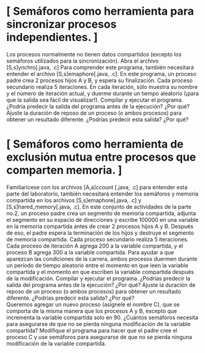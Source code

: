# [ Semáforos como herramienta para sincronizar procesos independientes. ]
Los procesos normalmente no tienen datos compartidos (excepto los semáforos utilizados para la sincronización). Abra el archivo [S,s]ynchro[.java, .c] Para comprender este programa, también necesitará entender el archivo [S,s]emaphore[.java, .c]. En este programa, un proceso padre crea 2 procesos hijos A y B, y espera su finalización. Cada proceso secundario realiza 5 iteraciones. En cada iteración, sólo muestra su nombre y el número de iteración actual, y duerme durante un tiempo aleatorio (¡para que la salida sea fácil de visualizar!). 
Compilar y ejecutar el programa. 
¿Podría predecir la salida del programa antes de la ejecución? ¿Por qué?  Ajuste la duración de reposo de un proceso (o ambos procesos) para obtener un resultado diferente.
¿Podrías predecir esta salida? ¿Por qué? 
# [ Semáforos como herramienta de exclusión mutua entre procesos que comparten memoria. ]
Familiaricese con los archivos [A,a]ccount [.java, .c] para entender esta parte del laboratorio, también necesitará entender los semáforos y memoria compartida en los archivos [S,s]emaphore[.java, .c] y  [S,s]hared_memory[.java, .c]. En este conjunto de actividades de la parte no.2, un proceso padre crea un segmento de memoria compartida, adjunta el segmento en su espacio de direcciones y escribe 100000 en una variable en la memoria compartida antes de crear 2 procesos hijos A y B. Después de eso, el padre espera la terminación de los hijos y destruye el segmento de memoria compartida. Cada proceso secundario realiza 5 iteraciones. Cada proceso de iteración A agrega 200 a la variable compartida, y el proceso B agrega 300 a la variable compartida. Para ayudar a que aparezcan las condiciones de la carrera, ambos procesos duermen durante un período de tiempo aleatorio entre el momento en que leen la variable compartida y el momento en que escriben la variable compartida después de la modificación.
Compilar y ejecutar el programa. 
¿Podrías predecir la salida del programa antes de la ejecución? ¿Por qué? Ajuste la duración de reposo de un proceso (o ambos procesos) para obtener un resultado diferente. 
¿Podrías predecir esta salida? ¿Por qué?  
Queremos agregar un nuevo proceso (asígnele el nombre C), que se comporta de la misma manera que los procesos A y B, excepto que incrementa la variable compartida solo en 90.
¿Cuántos semáforos necesita para asegurarse de que no se pierda ninguna modificación de la variable compartida? Modifique el programa para hacer que el padre cree el proceso C y use semáforos para asegurarse de que no se pierda ninguna modificación de la variable compartida.

